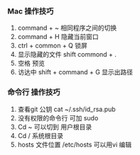 ### Mac 操作技巧
1. command + ~  相同程序之间的切换
2. command + H 隐藏当前窗口
3. ctrl + common + Q 锁屏
4. 显示隐藏的文件   shift commond + .
5. 空格  预览
6. 访达中 shift + command + G 显示出路径  

### 命令行 操作技巧
1. 查看git 公钥 cat ~/.ssh/id_rsa.pub
2. 没有权限的命令行 可加  sudo
3. Cd ~ 可以切到 用户根目录
4. Cd / 系统根目录
5. hosts 文件位置  /etc/hosts 可以用vi 编辑